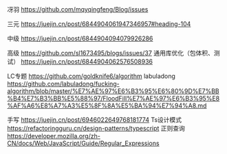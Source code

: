 冴羽
https://github.com/mqyqingfeng/Blog/issues

三元
https://juejin.cn/post/6844904061947346957#heading-104

中级
https://juejin.cn/post/6844904094079926286

高级
https://github.com/sl1673495/blogs/issues/37
  通用库优化（包体积、测试）
  https://juejin.cn/post/6844904062576508936

LC专题
https://github.com/goldknife6/algorithm
labuladong
https://github.com/labuladong/fucking-algorithm/blob/master/%E7%AE%97%E6%B3%95%E6%80%9D%E7%BB%B4%E7%B3%BB%E5%88%97/FloodFill%E7%AE%97%E6%B3%95%E8%AF%A6%E8%A7%A3%E5%8F%8A%E5%BA%94%E7%94%A8.md

手写
https://juejin.cn/post/6946022649768181774
Ts设计模式
https://refactoringguru.cn/design-patterns/typescript
正则查询
https://developer.mozilla.org/zh-CN/docs/Web/JavaScript/Guide/Regular_Expressions